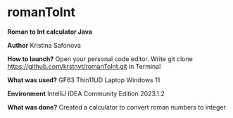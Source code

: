 # romanToInt

**Roman to Int calculator Java**

**Author**
Kristina Safonova

**How to launch?**
Open your personal code editor.
Write git clone https://github.com/krstnvt/romanToInt.git in Terminal

**What was used?**
GF63 Thin11UD Laptop Windows 11

**Environment**
IntelliJ IDEA Community Edition 2023.1.2

**What was done?**
Created a calculator to convert roman numbers to integer
